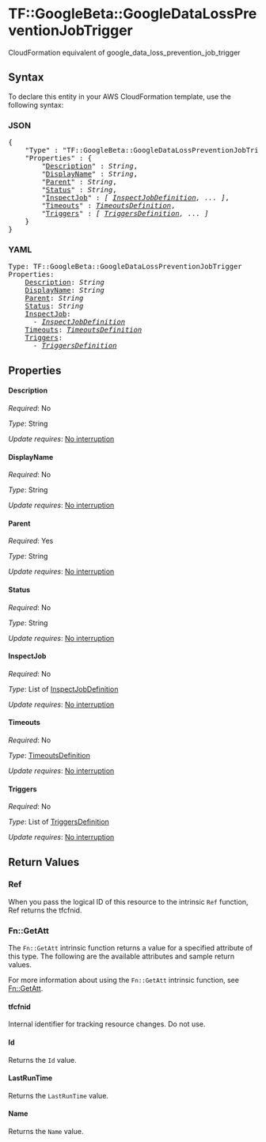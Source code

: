 # TF::GoogleBeta::GoogleDataLossPreventionJobTrigger

CloudFormation equivalent of google_data_loss_prevention_job_trigger

## Syntax

To declare this entity in your AWS CloudFormation template, use the following syntax:

### JSON

<pre>
{
    "Type" : "TF::GoogleBeta::GoogleDataLossPreventionJobTrigger",
    "Properties" : {
        "<a href="#description" title="Description">Description</a>" : <i>String</i>,
        "<a href="#displayname" title="DisplayName">DisplayName</a>" : <i>String</i>,
        "<a href="#parent" title="Parent">Parent</a>" : <i>String</i>,
        "<a href="#status" title="Status">Status</a>" : <i>String</i>,
        "<a href="#inspectjob" title="InspectJob">InspectJob</a>" : <i>[ <a href="inspectjobdefinition.md">InspectJobDefinition</a>, ... ]</i>,
        "<a href="#timeouts" title="Timeouts">Timeouts</a>" : <i><a href="timeoutsdefinition.md">TimeoutsDefinition</a></i>,
        "<a href="#triggers" title="Triggers">Triggers</a>" : <i>[ <a href="triggersdefinition.md">TriggersDefinition</a>, ... ]</i>
    }
}
</pre>

### YAML

<pre>
Type: TF::GoogleBeta::GoogleDataLossPreventionJobTrigger
Properties:
    <a href="#description" title="Description">Description</a>: <i>String</i>
    <a href="#displayname" title="DisplayName">DisplayName</a>: <i>String</i>
    <a href="#parent" title="Parent">Parent</a>: <i>String</i>
    <a href="#status" title="Status">Status</a>: <i>String</i>
    <a href="#inspectjob" title="InspectJob">InspectJob</a>: <i>
      - <a href="inspectjobdefinition.md">InspectJobDefinition</a></i>
    <a href="#timeouts" title="Timeouts">Timeouts</a>: <i><a href="timeoutsdefinition.md">TimeoutsDefinition</a></i>
    <a href="#triggers" title="Triggers">Triggers</a>: <i>
      - <a href="triggersdefinition.md">TriggersDefinition</a></i>
</pre>

## Properties

#### Description

_Required_: No

_Type_: String

_Update requires_: [No interruption](https://docs.aws.amazon.com/AWSCloudFormation/latest/UserGuide/using-cfn-updating-stacks-update-behaviors.html#update-no-interrupt)

#### DisplayName

_Required_: No

_Type_: String

_Update requires_: [No interruption](https://docs.aws.amazon.com/AWSCloudFormation/latest/UserGuide/using-cfn-updating-stacks-update-behaviors.html#update-no-interrupt)

#### Parent

_Required_: Yes

_Type_: String

_Update requires_: [No interruption](https://docs.aws.amazon.com/AWSCloudFormation/latest/UserGuide/using-cfn-updating-stacks-update-behaviors.html#update-no-interrupt)

#### Status

_Required_: No

_Type_: String

_Update requires_: [No interruption](https://docs.aws.amazon.com/AWSCloudFormation/latest/UserGuide/using-cfn-updating-stacks-update-behaviors.html#update-no-interrupt)

#### InspectJob

_Required_: No

_Type_: List of <a href="inspectjobdefinition.md">InspectJobDefinition</a>

_Update requires_: [No interruption](https://docs.aws.amazon.com/AWSCloudFormation/latest/UserGuide/using-cfn-updating-stacks-update-behaviors.html#update-no-interrupt)

#### Timeouts

_Required_: No

_Type_: <a href="timeoutsdefinition.md">TimeoutsDefinition</a>

_Update requires_: [No interruption](https://docs.aws.amazon.com/AWSCloudFormation/latest/UserGuide/using-cfn-updating-stacks-update-behaviors.html#update-no-interrupt)

#### Triggers

_Required_: No

_Type_: List of <a href="triggersdefinition.md">TriggersDefinition</a>

_Update requires_: [No interruption](https://docs.aws.amazon.com/AWSCloudFormation/latest/UserGuide/using-cfn-updating-stacks-update-behaviors.html#update-no-interrupt)

## Return Values

### Ref

When you pass the logical ID of this resource to the intrinsic `Ref` function, Ref returns the tfcfnid.

### Fn::GetAtt

The `Fn::GetAtt` intrinsic function returns a value for a specified attribute of this type. The following are the available attributes and sample return values.

For more information about using the `Fn::GetAtt` intrinsic function, see [Fn::GetAtt](https://docs.aws.amazon.com/AWSCloudFormation/latest/UserGuide/intrinsic-function-reference-getatt.html).

#### tfcfnid

Internal identifier for tracking resource changes. Do not use.

#### Id

Returns the <code>Id</code> value.

#### LastRunTime

Returns the <code>LastRunTime</code> value.

#### Name

Returns the <code>Name</code> value.

